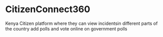 # CitizenConnect360
Kenya Citizen platform where they can view incidentsin different parts of the country add polls and vote online on government polls
